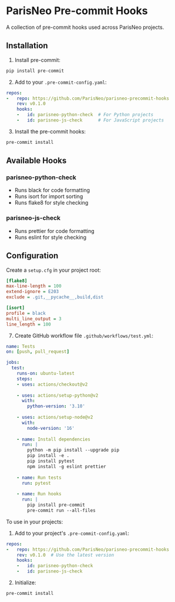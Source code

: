 # ParisNeo Pre-commit Hooks

A collection of pre-commit hooks used across ParisNeo projects.

## Installation

1. Install pre-commit:
```bash
pip install pre-commit
```

2. Add to your `.pre-commit-config.yaml`:
```yaml
repos:
-   repo: https://github.com/ParisNeo/parisneo-precommit-hooks
    rev: v0.1.0
    hooks:
    -   id: parisneo-python-check  # For Python projects
    -   id: parisneo-js-check      # For JavaScript projects
```

3. Install the pre-commit hooks:
```bash
pre-commit install
```

## Available Hooks

### parisneo-python-check
- Runs black for code formatting
- Runs isort for import sorting
- Runs flake8 for style checking

### parisneo-js-check
- Runs prettier for code formatting
- Runs eslint for style checking


## Configuration

Create a `setup.cfg` in your project root:
```ini
[flake8]
max-line-length = 100
extend-ignore = E203
exclude = .git,__pycache__,build,dist

[isort]
profile = black
multi_line_output = 3
line_length = 100
```

7. Create GitHub workflow file `.github/workflows/test.yml`:
```yaml
name: Tests
on: [push, pull_request]

jobs:
  test:
    runs-on: ubuntu-latest
    steps:
    - uses: actions/checkout@v2
    
    - uses: actions/setup-python@v2
      with:
        python-version: '3.10'
        
    - uses: actions/setup-node@v2
      with:
        node-version: '16'
        
    - name: Install dependencies
      run: |
        python -m pip install --upgrade pip
        pip install -e .
        pip install pytest
        npm install -g eslint prettier
        
    - name: Run tests
      run: pytest
        
    - name: Run hooks
      run: |
        pip install pre-commit
        pre-commit run --all-files
```

To use in your projects:

1. Add to your project's `.pre-commit-config.yaml`:
```yaml
repos:
-   repo: https://github.com/ParisNeo/parisneo-precommit-hooks
    rev: v0.1.0  # Use the latest version
    hooks:
    -   id: parisneo-python-check
    -   id: parisneo-js-check
```

2. Initialize:
```bash
pre-commit install
```